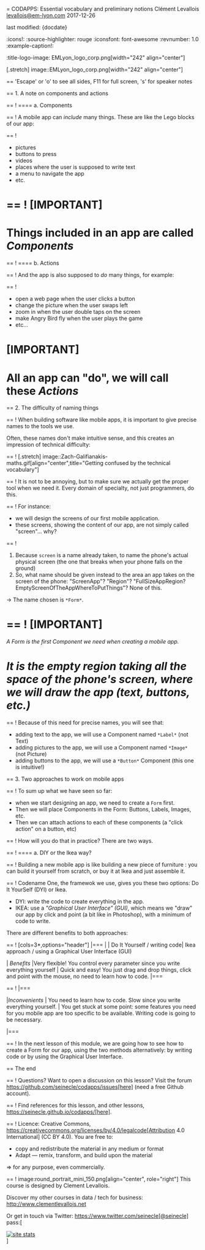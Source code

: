 = CODAPPS: Essential vocabulary and preliminary notions
Clément Levallois <levallois@em-lyon.com>
2017-12-26

last modified: {docdate}

:icons!:
:source-highlighter: rouge
:iconsfont:   font-awesome
:revnumber: 1.0
:example-caption!:


:title-logo-image: EMLyon_logo_corp.png[width="242" align="center"]

[.stretch]
image::EMLyon_logo_corp.png[width="242" align="center"]


==  'Escape' or 'o' to see all sides, F11 for full screen, 's' for speaker notes

==  1. A note on components and actions

==  !
==== a. Components

==  !
A mobile app can *include* many things. These are like the Lego blocks of our app:

==  !
- pictures
- buttons to press
- videos
- places where the user is supposed to write text
- a menu to navigate the app
- etc.

==  !
[IMPORTANT]
====
Things included in an app are called *Components*
====

==  !
==== b. Actions

==  !
And the app is also supposed to *do* many things, for example:

==  !
- open a web page when the user clicks a button
- change the picture when the user swaps left
- zoom in when the user double taps on the screen
- make Angry Bird fly when the user plays the game
- etc...

[IMPORTANT]
====
All an app can "do", we will call these *Actions*
====

==  2. The difficulty of naming things

==  !
When building software like mobile apps, it is important to give precise names to the tools we use.

Often, these names don't make intuitive sense, and this creates an impression of technical difficulty:

==  !
[.stretch]
image::Zach-Galifianakis-maths.gif[align="center",title="Getting confused by the technical vocabulary"]


==  !
It is not to be annoying, but to make sure we actually get the proper tool when we need it. Every domain of specialty, not just programmers, do this.

==  !
For instance:

- we will design the screens of our first mobile application.
- these screens, showing the content of our app, are not simply called "screen"... why?

==  !
1. Because `screen` is a name already taken, to name the phone's actual physical screen (the one that breaks when your phone falls on the ground)
2. So, what name should be given instead to the area an app takes on the screen of the phone: "ScreenApp"? "Region"? "FullSizeAppRegion? EmptyScreenOfTheAppWhereToPutThings"? None of this.

->  The name chosen is `*Form*`.

==  !
[IMPORTANT]
====
*A Form is the first Component we need when creating a mobile app.*

*It is the empty region taking all the space of the phone's screen, where we will draw the app (text, buttons, etc.)*
====

==  !
Because of this need for precise names, you will see that:

- adding text to the app, we will use a Component named `*Label*` (not Text)
- adding pictures to the app, we will use a Component named `*Image*` (not Picture)
- adding buttons to the app, we will use a `*Button*` Component (this one is intuitive!)

==  3. Two approaches to work on mobile apps

==  !
To sum up what we have seen so far:

- when we start designing an app, we need to create a `Form` first.
- Then we will place Components in the Form: Buttons, Labels, Images, etc.
- Then we can attach actions to each of these components (a "click action" on a button, etc)

==  !
How will you do that in practice? There are two ways.

==  !
==== a. DIY or the Ikea way?

==  !
Building a new mobile app is like building a new piece of furniture : you can build it yourself from scratch, or buy it at Ikea and just assemble it.

==  !
Codename One, the framewok we use, gives you these two options: Do It YourSelf (DYI) or Ikea.

- DYI: write the code to create everything in the app.
- IKEA: use a *"Graphical User Interface" (GUI)*, which means we "draw" our app by click and point (a bit like in Photoshop), with a minimum of code to write.

There are different benefits to both approaches:

==  !
[cols=3*,options="header"]
|===
|                         | Do It Yourself / writing code| Ikea approach / using a Graphical User Interface (GUI)

| *Benefits*                |Very flexible! You control every parameter since you write everything yourself | Quick and easy! You just drag and drop things, click and point with the mouse, no need to learn how to code.
|===

==  !
|===

|*Inconvenients* | You need to learn how to code. Slow since you write everything yourself. | You get stuck at some point: some features you need for you mobile app are too specific to be available. Writing code is going to be necessary.

|===

==  !
In the next lesson of this module, we are going how to see how to create a Form for our app, using the two methods alternatively: by writing code or by using the Graphical User Interface.

==  The end

==  !
Questions? Want to open a discussion on this lesson? Visit the forum https://github.com/seinecle/codapps/issues[here] (need a free Github account).

==  !
Find references for this lesson, and other lessons, https://seinecle.github.io/codapps/[here].

==  !
Licence: Creative Commons, https://creativecommons.org/licenses/by/4.0/legalcode[Attribution 4.0 International] (CC BY 4.0).
You are free to:

- copy and redistribute the material in any medium or format
- Adapt — remix, transform, and build upon the material

=> for any purpose, even commercially.

==  !
image:round_portrait_mini_150.png[align="center", role="right"]
This course is designed by Clement Levallois.

Discover my other courses in data / tech for business: http://www.clementlevallois.net

Or get in touch via Twitter: https://www.twitter.com/seinecle[@seinecle]
pass:[    <!-- Start of StatCounter Code for Default Guide -->
    <script type="text/javascript">
        var sc_project = 11592657;
        var sc_invisible = 1;
        var sc_security = "11592657";
        var scJsHost = (("https:" == document.location.protocol) ?
            "https://secure." : "http://www.");
        document.write("<sc" + "ript type='text/javascript' src='" +
            scJsHost +
            "statcounter.com/counter/counter.js'></" + "script>");
    </script>
    <noscript><div class="statcounter"><a title="site stats"
    href="http://statcounter.com/" target="_blank"><img
    class="statcounter"
    src="//c.statcounter.com/11592657/0/11592657/1/" alt="site
    stats"></a></div></noscript>
    <!-- End of StatCounter Code for Default Guide -->]
